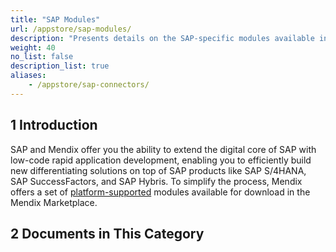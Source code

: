 ```yaml
---
title: "SAP Modules"
url: /appstore/sap-modules/
description: "Presents details on the SAP-specific modules available in the Mendix Marketplace."
weight: 40
no_list: false
description_list: true
aliases:
    - /appstore/sap-connectors/
---
```


## 1 Introduction

SAP and Mendix offer you the ability to extend the digital core of SAP with low-code rapid application development, enabling you to efficiently build new differentiating solutions on top of SAP products like SAP S/4HANA, SAP SuccessFactors, and SAP Hybris. To simplify the process, Mendix offers a set of [platform-supported](/appstore/marketplace-content-support/#category) modules available for download in the Mendix Marketplace.

## 2 Documents in This Category
